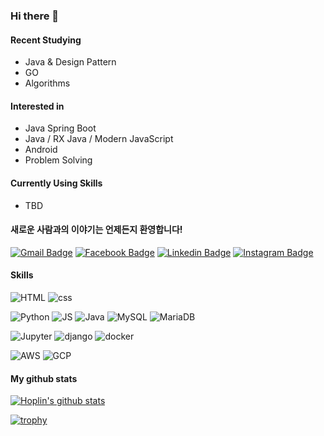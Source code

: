 ### Hi there 👋

#### Recent Studying

- Java & Design Pattern
- GO
- Algorithms


#### Interested in

- Java Spring Boot
- Java / RX Java / Modern JavaScript
- Android
- Problem Solving

#### Currently Using Skills

- TBD
#### 새로운 사람과의 이야기는 언제든지 환영합니다!

  [![Gmail Badge](https://img.shields.io/badge/Gmail-D14836?style=for-the-badge&logo=gmail&logoColor=white&link=mailto:jhoplin7259@gmail.com)](mailto:jhoplin7259@gmail.com)    [![Facebook Badge](	https://img.shields.io/badge/Facebook-1877F2?style=for-the-badge&logo=facebook&logoColor=white&link=https://www.facebook.com/hoplin.Junho)](https://www.facebook.com/hoplin.Junho)   [![Linkedin Badge](https://img.shields.io/badge/LinkedIn-0077B5?style=for-the-badge&logo=linkedin&logoColor=white)](https://www.linkedin.com/in/준호-andrew-y-윤-09713b171)  [![Instagram Badge](https://img.shields.io/badge/Instagram-E4405F?style=for-the-badge&logo=instagram&logoColor=white)](https://www.instagram.com/hoplin_j/)
  
#### Skills
![HTML](https://img.shields.io/badge/HTML5-E34F26?style=for-the-badge&logo=html5&logoColor=white) ![css](https://img.shields.io/badge/CSS3-1572B6?style=for-the-badge&logo=css3&logoColor=white) 

![Python](https://img.shields.io/badge/Python-14354C?style=for-the-badge&logo=python&logoColor=white) ![JS](https://img.shields.io/badge/JavaScript-F7DF1E?style=for-the-badge&logo=javascript&logoColor=black) ![Java](https://img.shields.io/badge/java-%23007396.svg?&style=for-the-badge&logo=java&logoColor=white) ![MySQL](https://img.shields.io/badge/MySQL-00000F?style=for-the-badge&logo=mysql&logoColor=white) ![MariaDB](	https://img.shields.io/badge/MariaDB-003545?style=for-the-badge&logo=mariadb&logoColor=white)

![Jupyter](https://img.shields.io/badge/Jupyter-F37626.svg?&style=for-the-badge&logo=Jupyter&logoColor=white) ![django](https://img.shields.io/badge/Django-092E20?style=for-the-badge&logo=django&logoColor=white) ![docker](	https://img.shields.io/badge/Docker-2CA5E0?style=for-the-badge&logo=docker&logoColor=white)

![AWS](https://img.shields.io/badge/Amazon_AWS-232F3E?style=for-the-badge&logo=amazon-aws&logoColor=white) ![GCP](https://img.shields.io/badge/Google_Cloud-4285F4?style=for-the-badge&logo=google-cloud&logoColor=white)

#### My github stats

  [![Hoplin's github stats](https://github-readme-stats.vercel.app/api?username=J-hoplin1&show_icons=true&theme=tokyonight)](https://github.com/anuraghazra/github-readme-stats)

[![trophy](https://github-profile-trophy.vercel.app/?username=J-hoplin1&theme=onedark)](https://github.com/ryo-ma/github-profile-trophy)


